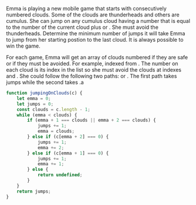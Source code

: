 Emma is playing a new mobile game that starts with consecutively numbered clouds. Some of the clouds are thunderheads and others are cumulus. She can jump on any cumulus cloud having a number that is equal to the number of the current cloud plus  or . She must avoid the thunderheads. Determine the minimum number of jumps it will take Emma to jump from her starting postion to the last cloud. It is always possible to win the game.

For each game, Emma will get an array of clouds numbered  if they are safe or  if they must be avoided. For example,  indexed from . The number on each cloud is its index in the list so she must avoid the clouds at indexes  and . She could follow the following two paths:  or . The first path takes jumps while the second takes .a

```javascript
function jumpingOnClouds(c) {
    let emma = 0;
    let jumps = 0;
    const clouds = c.length - 1;
    while (emma < clouds) {
        if (emma + 1 === clouds || emma + 2 === clouds) {
            jumps += 1;
            emma = clouds;
        } else if (c[emma + 2] === 0) {
            jumps += 1;
            emma += 2;
        } else if (c[emma + 1] === 0) {
            jumps += 1;
            emma += 1;
        } else {
            return undefined;
        }
    }
    return jumps;
}
```
